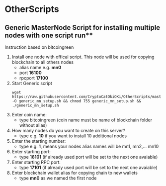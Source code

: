 # OtherScripts

## Generic MasterNode Script for installing multiple nodes with one script run**

Instruction based on bitcoingreen
1. Install one node with offical script. This node will be used for copying blockchain to all others nodes
    * alias name e.g. **mn0**
    * port **16100**
    * rpcport **17100**
2. Start Generic script 
    ```
    wget https://raw.githubusercontent.com/CryptoCatOkiOKi/OtherScripts/master/generic_mn_setup.sh -O generic_mn_setup.sh && chmod 755 generic_mn_setup.sh && ./generic_mn_setup.sh
    ```
3. Enter coin name: 
   * type bitcoingreen (coin name must be name of blockchain folder without alias)
4. How many nodes do you want to create on this server?
   * type e.g. **10** if you want to install 10 additional nodes
5. Enter the starting number:
    * type e.g. **1**, means your nodes alias names will be mn1, mn2,... mn10
6. Enter starting port:
    * type **16101** (if already used port will be set to the next one avaiable)
7. Enter starting RPC port:
   * type **17101** (if already used port will be set to the next one avaiable)
8. Enter blockchain wallet alias for copying chain to new wallets
    * type **mn0** as we named the first node 
